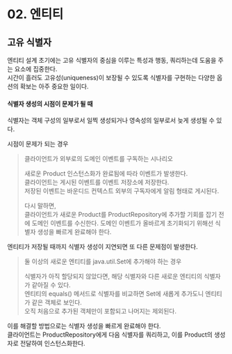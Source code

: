 # 02. 엔티티     
    
## 고유 식별자
엔티티 설계 초기에는 고유 식별자의 중심을 이루는 특성과 행동, 쿼리하는데 도움을 주는 요소에 집중한다.    
시간이 흘러도 고유성(uniqueness)이 보장될 수 있도록 식별자를 구현하는 다양한 옵션의 확보는 아주 중요한 일이다.    
    
#### 식별자 생성의 시점이 문제가 될 때    
 식별자는 객체 구성의 일부로서 일찍 생성되거나 영속성의 일부로서 늦게 생성될 수 있다.    
    
시점이 문제가 되는 경우    

> 클라이언트가 외부로의 도메인 이벤트를 구독하는 시나리오 
>
> 새로운 Product 인스턴스화가 완료됨에 따라 이벤트가 발생한다.  
> 클라이언트는 게시된 이벤트를 이벤트 저장소에 저장한다.  
> 저장된 이벤트는 바운디드 컨텍스트 외부의 구독자에게 알림 형태로 게시된다.
>
> 다시 말하면,  
> 클라이언트가 새로운 Product를 ProductRepository에 추가할 기회를 잡기 전에 도메인 이벤트를 수신한다.
> 도메인 이벤트가 올바르게 초기화되기 위해선 식별자 생성을 빠르게 완료해야 한다.

엔티티가 저장될 때까지 식별자 생성이 지연되면 또 다른 문제점이 발생한다.

> 둘 이상의 새로운 엔티티를 java.util.Set에 추가해야 하는 경우
> 
> 식별자가 아직 할당되지 않았다면, 해당 식별자와 다른 새로운 엔티티의 식별자가 같아질 수 있다.  
> 엔티티의 equals() 메서드로 식별자를 비교하면 Set에 새롭게 추가도니 엔티티가 같은 객체로 보인다.  
> 오직 처음으로 추가된 객체만이 포함되고 나머지는 제외된다.
 
이를 해결할 방법으로는 식별자 생성을 빠르게 완료해야 한다.  
클라이언트는 ProductRepository에게 다음 식별자를 쿼리하고, 이를 Product의 생성자로 전달하여 인스턴스화한다.